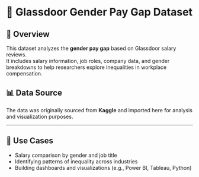 # 💼 Glassdoor Gender Pay Gap Dataset  

## 🧠 Overview  
This dataset analyzes the **gender pay gap** based on Glassdoor salary reviews.  
It includes salary information, job roles, company data, and gender breakdowns to help researchers explore inequalities in workplace compensation.  

## 📊 Data Source  
The data was originally sourced from **Kaggle** and imported here for analysis and visualization purposes.  



---

## 🔧 Use Cases  
- Salary comparison by gender and job title  
- Identifying patterns of inequality across industries  
- Building dashboards and visualizations (e.g., Power BI, Tableau, Python)  

